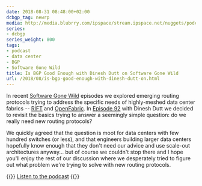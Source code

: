 ```yaml
---
date: 2018-08-31 08:48:00+02:00
dcbgp_tag: newrp
media: http://media.blubrry.com/ipspace/stream.ipspace.net/nuggets/podcast/Show_92-Is_BGP_Good_Enough.mp3
series:
- dcbgp
series_weight: 800
tags:
- podcast
- data center
- BGP
- Software Gone Wild
title: Is BGP Good Enough with Dinesh Dutt on Software Gone Wild
url: /2018/08/is-bgp-good-enough-with-dinesh-dutt-on.html
---
```

In recent [Software Gone Wild](https://www.ipspace.net/Podcast/Software_Gone_Wild) episodes we explored emerging routing protocols trying to address the specific needs of highly-meshed data center fabrics -- [RIFT](https://blog.ipspace.net/2018/03/data-center-routing-with-rift-on.html) and [OpenFabric](https://blog.ipspace.net/2018/04/openfabric-with-russ-white-on-software.html). In [Episode 92](http://media.blubrry.com/ipspace/stream.ipspace.net/nuggets/podcast/Show_92-Is_BGP_Good_Enough.mp3) with Dinesh Dutt we decided to revisit the basics trying to answer a seemingly simple question: do we really need new routing protocols?
<!--more-->
We quickly agreed that the question is moot for data centers with few hundred switches (or less), and that engineers building larger data centers hopefully know enough that they don't need our advice and use scale-out architectures anyway... but of course we couldn't stop there and I hope you'll enjoy the rest of our discussion where we desperately tried to figure out what problem we're trying to solve with new routing protocols.

{{<jump>}}
[Listen to the podcast](http://media.blubrry.com/ipspace/stream.ipspace.net/nuggets/podcast/Show_92-Is_BGP_Good_Enough.mp3)
{{</jump>}}

